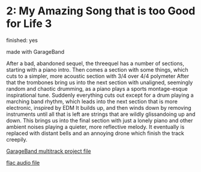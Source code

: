 # 2: My Amazing Song that is too Good for Life 3

finished: yes

made with GarageBand

After a bad, abandoned sequel, the threequel has a number of sections, starting with a piano intro.
Then comes a section with some things, which cuts to a simpler, more acoustic section with 3/4 over 4/4 polymeter
After that the trombones bring us into the next section with unaligned, seemingly random and chaotic drumming, as a piano plays a sports montage-esque inspirational tune.
Suddenly everything cuts out except for a drum playing a marching band rhythm, which leads into the next section that is more electronic, inspired by EDM
It builds up, and then winds down by removing instruments until all that is left are strings that are wildly glissandoing up and down.
This brings us into the final section with just a lonely piano and other ambient noises playing a quieter, more reflective melody. It eventually is replaced with distant bells and an annoying drone which finish the track creepily.


[GarageBand multitrack project file](files/mastitgfl3.band)

[flac audio file](files/mastitgfl3.flac)


